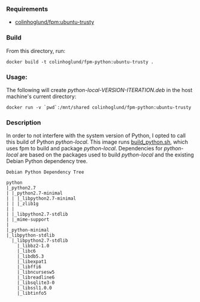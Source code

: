 ### Requirements
- [colinhoglund/fpm:ubuntu-trusty](https://github.com/colinhoglund/dockerfiles/tree/master/fpm/ubuntu/trusty/)

### Build
From this directory, run:
```
docker build -t colinhoglund/fpm-python:ubuntu-trusty .
```

### Usage:
The following will create _python-local-VERSION-ITERATION.deb_ in the host machine's current directory:
```
docker run -v `pwd`:/mnt/shared colinhoglund/fpm-python:ubuntu-trusty
```

### Description
In order to not interfere with the system version of Python, I opted to call this build of Python _python-local_. This image runs [build_python.sh](https://github.com/colinhoglund/dockerfiles/blob/master/fpm/ubuntu/trusty/python/build_python.sh), which uses fpm to build and package _python-local_. Dependencies for _python-local_ are based on the packages used to build _python-local_ and the existing Debian Python dependency tree.

```
Debian Python Dependency Tree

python
|_python2.7
| |_python2.7-minimal
| | |_libpython2.7-minimal
| | |_zlib1g
| |
| |_libpython2.7-stdlib
| |_mime-support
|
|_python-minimal
|_libpython-stdlib
  |_libpython2.7-stdlib
    |_libbz2-1.0
    |_libc6
    |_libdb5.3
    |_libexpat1
    |_libffi6
    |_libncursesw5
    |_libreadline6
    |_libsqlite3-0
    |_libssl1.0.0
    |_libtinfo5
```
